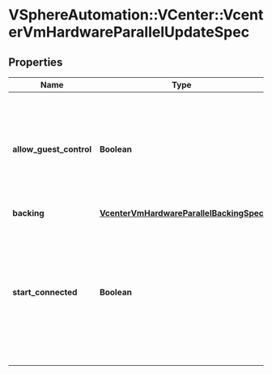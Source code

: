 # VSphereAutomation::VCenter::VcenterVmHardwareParallelUpdateSpec

## Properties
Name | Type | Description | Notes
------------ | ------------- | ------------- | -------------
**allow_guest_control** | **Boolean** | Flag indicating whether the guest can connect and disconnect the device. If unset, the value is unchanged. | [optional] 
**backing** | [**VcenterVmHardwareParallelBackingSpec**](VcenterVmHardwareParallelBackingSpec.md) |  | [optional] 
**start_connected** | **Boolean** | Flag indicating whether the virtual device should be connected whenever the virtual machine is powered on. If unset, the value is unchanged. | [optional] 


